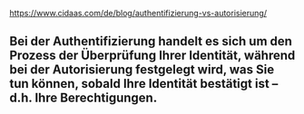 
https://www.cidaas.com/de/blog/authentifizierung-vs-autorisierung/

## Bei der **Authentifizierung** handelt es sich um den Prozess der Überprüfung Ihrer Identität, während bei der **Autorisierung** festgelegt wird, was Sie tun können, sobald Ihre Identität bestätigt ist – d.h. Ihre Berechtigungen.

